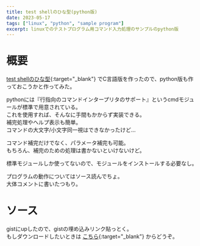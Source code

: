 ```yaml
---
title: test shellのひな型(python版)
date: 2023-05-17
tags: ["linux", "python", "sample program"]
excerpt: linuxでのテストプログラム用コマンド入力処理のサンプルのpython版
---
```

# 概要
[test shellのひな型](https://ippei8jp.github.io/memoBlog/2023/05/15/test_shell_1.html){:target="_blank"}
でC言語版を作ったので、python版も作っておこうかと作ってみた。  

pythonには『行指向のコマンドインタープリタのサポート』というcmdモジュールが標準で用意されている。  
これを使用すれば、そんなに手間もかからず実装できる。  
補完処理やヘルプ表示も簡単。  
コマンドの大文字/小文字同一視はできなかったけど...  

コマンド補完だけでなく、パラメータ補完も可能。  
もちろん、補完のための処理は書かないといけないけど。  

標準モジュールしか使ってないので、モジュールをインストールする必要なし。  

プログラムの動作についてはソース読んでちょ。  
大体コメントに書いたつもり。  

# ソース
gistにupしたので、gistの埋め込みリンク貼っとく。  
もしダウンロードしたいときは
[こちら](https://gist.github.com/ippei8jp/34eecc51eec5e94ea121783fe5bdd368){:target="_blank"}
からどうぞ。  


<dev class="accordion_head"></dev>
<dev class="my-gist">
  <script src="https://gist.github.com/ippei8jp/34eecc51eec5e94ea121783fe5bdd368.js"></script>
</dev>

